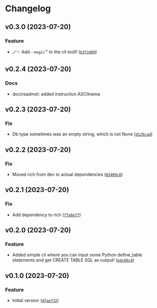 # Changelog

<!--next-version-placeholder-->

## v0.3.0 (2023-07-20)

### Feature

* 🪄✨ Add`--magic`™️ to the cli tooll! ([`b3f2409`](https://github.com/robinvandernoord/pydal2sql/commit/b3f24091a9201d60e392ac03a5360df35cdabc3e))

## v0.2.4 (2023-07-20)

### Docs

* doc(readme): added instruction ASCIInema

## v0.2.3 (2023-07-20)

### Fix

* Db type sometimes was an empty string, which is not
  None ([`d129cad`](https://github.com/robinvandernoord/pydal2sql/commit/d129cadacab0b8e5cef4799e6bff49c92d09731e))

## v0.2.2 (2023-07-20)

### Fix

* Moved rich from dev to actual
  dependencies ([`03409c0`](https://github.com/robinvandernoord/pydal2sql/commit/03409c04ab7b01f49870f863956578b12b3de968))

## v0.2.1 (2023-07-20)

### Fix

* Add dependency to
  rich ([`ffa8ef7`](https://github.com/robinvandernoord/pydal2sql/commit/ffa8ef7a23b3b02442e650a8be134356b6ef495c))

## v0.2.0 (2023-07-20)

### Feature

* Added simple cli where you can input some Python define_table statements and get CREATE TABLE SQL as
  output! ([`edc60c4`](https://github.com/robinvandernoord/pydal2sql/commit/edc60c46605e7f519c6fa8bf5c58f5fe9fe20531))

## v0.1.0 (2023-07-20)

### Feature

* Initial
  version ([`dfaef32`](https://github.com/robinvandernoord/pydal2sql/commit/dfaef324dcd68d2278be4bb47431a856314a143e))
